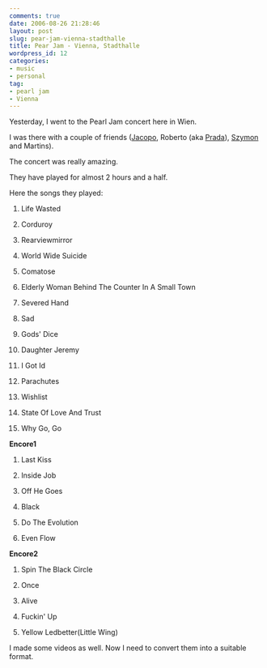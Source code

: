 ```yaml
---
comments: true
date: 2006-08-26 21:28:46
layout: post
slug: pear-jam-vienna-stadthalle
title: Pear Jam - Vienna, Stadthalle
wordpress_id: 12
categories:
- music
- personal
tag:
- pearl jam
- Vienna
---
```


Yesterday, I went to the Pearl Jam concert here in Wien.

I was there with a couple of friends ([Jacopo](/images/posts/jacopo.jpg), Roberto (aka [Prada](/images/posts/prada.jpg)), [Szymon](/images/posts/szymon.jpg) and Martins).

The concert was really amazing.

They have played for almost 2 hours and a half.

Here the songs they played:

  1. Life Wasted

  2. Corduroy

  3. Rearviewmirror

  4. World Wide Suicide

  5. Comatose

  6. Elderly Woman Behind The Counter In A Small Town

  7. Severed Hand

  8. Sad

  9. Gods' Dice

  10. Daughter Jeremy

  11. I Got Id

  12. Parachutes

  13. Wishlist

  14. State Of Love And Trust

  15. Why Go, Go

**Encore1**




  1. Last Kiss

  2. Inside Job

  3. Off He Goes

  4. Black

  5. Do The Evolution

  6. Even Flow


**Encore2**




  1. Spin The Black Circle


  2. Once


  3. Alive


  4. Fuckin' Up


  5. Yellow Ledbetter(Little Wing)


I made some videos as well. Now I need to convert them into a suitable format.
